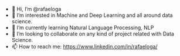 - 👋 Hi, I’m @rafaeloga
- 👀 I’m interested in Machine and Deep Learning and all around data science.
- 🌱 I’m currently learning Natural Language Processing, NLP
- 💞️ I’m looking to collaborate on any kind of project related with Data Science.
- 📫 How to reach me: https://www.linkedin.com/in/rafaeloga/

<!---
rafaeloga/rafaeloga is a ✨ special ✨ repository because its `README.md` (this file) appears on your GitHub profile.
You can click the Preview link to take a look at your changes.
--->
